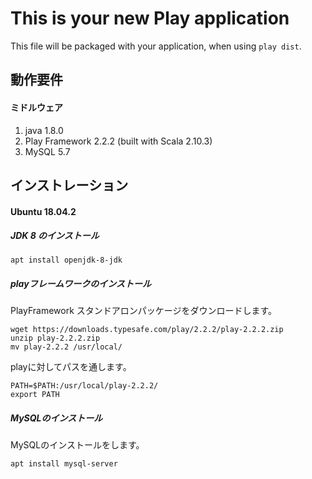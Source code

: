 This is your new Play application
=====================================

This file will be packaged with your application, when using `play dist`.

## 動作要件
#### ミドルウェア

1. java 1.8.0
2. Play Framework 2.2.2 (built with Scala 2.10.3)
3. MySQL 5.7

## インストレーション
#### Ubuntu 18.04.2
##### JDK 8 のインストール
`apt install openjdk-8-jdk`

##### playフレームワークのインストール
PlayFramework スタンドアロンパッケージをダウンロードします。

    wget https://downloads.typesafe.com/play/2.2.2/play-2.2.2.zip
    unzip play-2.2.2.zip
    mv play-2.2.2 /usr/local/

playに対してパスを通します。  

    PATH=$PATH:/usr/local/play-2.2.2/
    export PATH

##### MySQLのインストール
MySQLのインストールをします。

    apt install mysql-server



